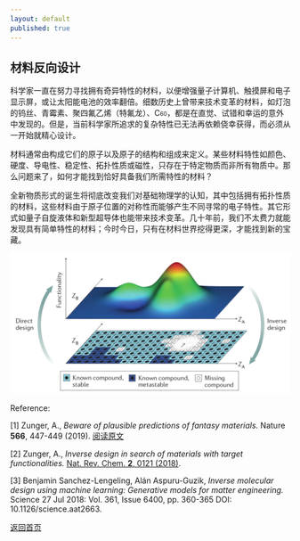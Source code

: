 ```yaml
---
layout: default
published: true
---
```


## 材料反向设计

科学家一直在努力寻找拥有奇异特性的材料，以便增强量子计算机、触摸屏和电子显示屏，或让太阳能电池的效率翻倍。细数历史上曾带来技术变革的材料，如灯泡的钨丝、青霉素、聚四氟乙烯（特氟龙）、C<font size="1">60</font>，都是在直觉、试错和幸运的意外中发现的。但是，当前科学家所追求的复杂特性已无法再依赖侥幸获得，而必须从一开始就精心设计。

材料通常由构成它们的原子以及原子的结构和组成来定义。某些材料特性如颜色、硬度、导电性、稳定性、拓扑性质或磁性，只存在于特定物质而非所有物质中。那么问题来了，如何才能找到恰好具备我们所需特性的材料？

全新物质形式的诞生将彻底改变我们对基础物理学的认知，其中包括拥有拓扑性质的材料，这些材料由于原子位置的对称性而能够产生不同寻常的电子特性。其它形式如量子自旋液体和新型超导体也能带来技术变革。几十年前，我们不太费力就能发现具有简单特性的材料；今时今日，只有在材料世界挖得更深，才能找到新的宝藏。

![材料的直接设计与反向设计](assets/images/invdesign.png "InverseDesignPicture")

Reference: 

[1] Zunger, A., *Beware of plausible predictions of fantasy materials.* Nature **566**, 447-449 (2019). [阅读原文](https://www.nature.com/articles/d41586-019-00676-y)

[2] Zunger, A., *Inverse design in search of materials with target functionalities.* [Nat. Rev. Chem. **2**, 0121 (2018)](https://www.nature.com/articles/s41570-018-0121).

[3] Benjamin Sanchez-Lengeling, Alán Aspuru-Guzik, *Inverse molecular design using machine learning: Generative models for matter engineering.* Science  27 Jul 2018: Vol. 361, Issue 6400, pp. 360-365 DOI: 10.1126/science.aat2663.

[返回首页](./index.md)
